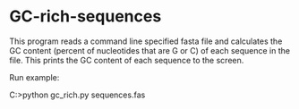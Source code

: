 # GC-rich-sequences
This program reads a command line specified fasta file and calculates the GC content (percent of nucleotides 
that are G or C) of each sequence in the file. This prints the GC content of each sequence to the screen.

Run example:

C:\>python gc_rich.py sequences.fas
